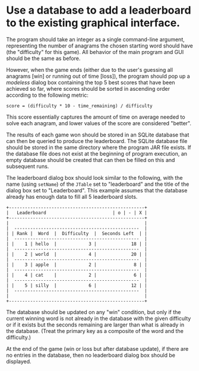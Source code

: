 # Use a database to add a leaderboard to the existing graphical interface.

The program should take an integer as a single command-line argument, 
representing the number of anagrams the chosen starting word should have
(the "difficulty" for this game). All behavior of the main program and GUI
should be the same as before.

However, when the game ends (either due to the user's guessing all anagrams
[win] or running out of time [loss]), the program should pop up a *modeless*
dialog box containing the top 5 best scores that have been achieved so far,
where scores should be sorted in ascending order according to the following
metric:

    score = (difficulty * 10 - time_remaining) / difficulty

This score essentially captures the amount of time on average needed to solve
each anagram, and lower values of the score are considered "better".

The results of each game won should be stored in an SQLite database that can
then be queried to produce the leaderboard. The SQLite database file should be
stored in the same directory where the program JAR file exists. If the database
file does not exist at the beginning of program execution, an empty database
should be created that can then be filled on this and subsequent runs.

The leaderboard dialog box should look similar to the following, with the name
(using `setName`) of the `JTable` set to "leaderboard" and the title of the
dialog box set to "Leaderboard". This example assumes that the database already
has enough data to fill all 5 leaderboard slots.


    +---------------------------------------------------+
    |   Leaderboard                         | o | - | X |
    +---------------------------------------------------+
    |                                                   |
    |  -----------------------------------------------  |
    | | Rank |  Word  |  Difficulty  |  Seconds Left  | |
    |  -----------------------------------------------  |
    | |    1 | hello  |            3 |             18 | |
    |  -----------------------------------------------  |
    | |    2 | world  |            4 |             20 | |
    |  -----------------------------------------------  |
    | |    3 | apple  |            2 |              8 | |
    |  -----------------------------------------------  |
    | |    4 | cat    |            2 |              6 | |
    |  -----------------------------------------------  |
    | |    5 | silly  |            6 |             12 | |
    |  -----------------------------------------------  |
    |                                                   |
    +---------------------------------------------------+


The database should be updated on any "win" condition, but only if the current
winning word is not already in the database with the given difficulty or if
it exists but the seconds remaining are larger than what is already in the
database. (Treat the primary key as a composite of the word and the difficulty.)

At the end of the game (win or loss but after database update), if there are no
entries in the database, then no leaderboard dialog box should be displayed.


